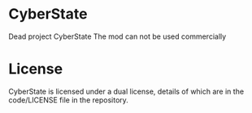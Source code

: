 # CyberState
Dead project CyberState
The mod can not be used commercially

# License
CyberState is licensed under a dual license, details of which are in the code/LICENSE file in the repository.
